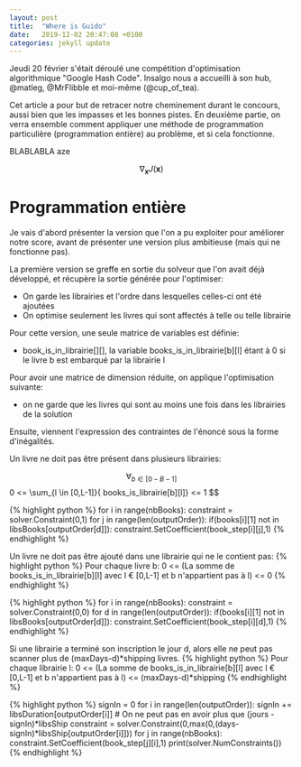 ```yaml
---
layout: post
title:  "Where is Guido"
date:   2019-12-02 20:47:08 +0100
categories: jekyll update
---
```


Jeudi 20 février s'était déroulé une compétition d'optimisation algorithmique "Google Hash Code".
Insalgo nous a accueilli à son hub, @matleg, @MrFlibble et moi-même (@cup_of_tea).

Cet article a pour but de retracer notre cheminement durant le concours, aussi bien que les impasses et les bonnes pistes.
En deuxième partie, on verra ensemble comment appliquer une méthode de programmation particulière (programmation entière) au problème, et si cela fonctionne.


BLABLABLA
aze

<script src="https://cdn.mathjax.org/mathjax/latest/MathJax.js?config=TeX-AMS-MML_HTMLorMML" type="text/javascript"></script>

$$ \nabla_\boldsymbol{x} J(\boldsymbol{x}) $$


# Programmation entière

Je vais d'abord présenter la version que l'on a pu exploiter pour améliorer notre score, avant de présenter une version plus ambitieuse (mais qui ne fonctionne pas).

La première version se greffe en sortie du solveur que l'on avait déjà développé, et récupère la sortie générée pour l'optimiser:

- On garde les librairies et l'ordre dans lesquelles celles-ci ont été ajoutées
- On optimise seulement les livres qui sont affectés à telle ou telle librairie

Pour cette version, une seule matrice de variables est définie:
- book_is_in_librairie[][], la variable books_is_in_librairie[b][l] étant à 0 si le livre b est embarqué par la librairie l

Pour avoir une matrice de dimension réduite, on applique l'optimisation suivante:
- on ne garde que les livres qui sont au moins une fois dans les librairies de la solution

Ensuite, viennent l'expression des contraintes de l'énoncé sous la forme d'inégalités.

Un livre ne doit pas être présent dans plusieurs librairies:

$$ \forall_{b \in [0-B-1]}
$$ 0 <= \sum_{l \in [0,L-1]}{ books\_is\_librairie[b][l]} <= 1 $$

{% highlight python %}
for i in range(nbBooks):
    constraint = solver.Constraint(0,1)
    for j in range(len(outputOrder)):
        if(books[i][1] not in libsBooks[outputOrder[d]]):
          constraint.SetCoefficient(book_step[i][j],1)
{% endhighlight %}

Un livre ne doit pas être ajouté dans une librairie qui ne le contient pas:
{% highlight python %}
  Pour chaque livre b:
    0 <= (La somme de books_is_in_librairie[b][l] avec l € [0,L-1] et b n\'appartient pas à l)  <= 0
{% endhighlight %}

{% highlight python %}
for i in range(nbBooks):
    constraint = solver.Constraint(0,0)
    for d in range(len(outputOrder)):
        if(books[i][1] not in libsBooks[outputOrder[d]]):
            constraint.SetCoefficient(book_step[i][d],1)
{% endhighlight %}

Si une librairie a terminé son inscription le jour d, alors elle ne peut pas scanner plus de (maxDays-d)\*shipping livres.
{% highlight python %}
  Pour chaque librairie l:
    0 <= (La somme de books_is_in_librairie[b][l] avec l € [0,L-1] et b n\'appartient pas à l)  <= (maxDays-d)*shipping
{% endhighlight %}

{% highlight python %}
signIn = 0
for i in range(len(outputOrder)):
    signIn += libsDuration[outputOrder[i]]
    # On ne peut pas en avoir plus que (jours - signIn)*libsShip
    constraint = solver.Constraint(0,max(0,(days-signIn)*libsShip[outputOrder[i]]))
    for j in range(nbBooks):
        constraint.SetCoefficient(book_step[j][i],1)
print(solver.NumConstraints())
{% endhighlight %}

